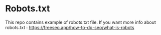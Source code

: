 # Robots.txt

This repo contains example of robots.txt file.
If you want more info about robots.txt : https://freeseo.app/how-to-do-seo/what-is-robots

